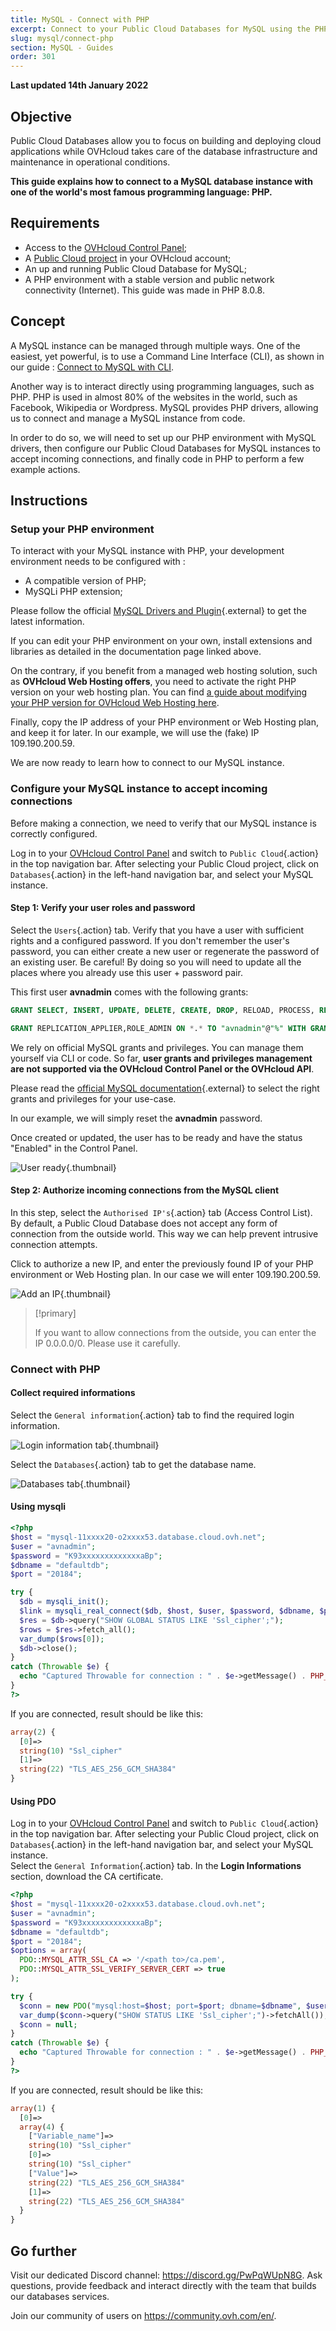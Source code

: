 ```yaml
---
title: MySQL - Connect with PHP
excerpt: Connect to your Public Cloud Databases for MySQL using the PHP programming language
slug: mysql/connect-php
section: MySQL - Guides
order: 301
---
```


**Last updated 14th January 2022**

## Objective

Public Cloud Databases allow you to focus on building and deploying cloud applications while OVHcloud takes care of the database infrastructure and maintenance in operational conditions.

**This guide explains how to connect to a MySQL database instance with one of the world's most famous programming language: PHP.**

## Requirements

- Access to the [OVHcloud Control Panel](https://ca.ovh.com/auth/?action=gotomanager&from=https://www.ovh.com/ca/en/&ovhSubsidiary=ca);
- A [Public Cloud project](https://www.ovhcloud.com/en-ca/public-cloud/) in your OVHcloud account;
- An up and running Public Cloud Database for MySQL;
- A PHP environment with a stable version and public network connectivity (Internet). This guide was made in PHP 8.0.8.

## Concept

A MySQL instance can be managed through multiple ways.
One of the easiest, yet powerful, is to use a Command Line Interface (CLI), as shown in our guide : [Connect to MySQL with CLI](https://docs.ovh.com/ca/en/publiccloud/databases/mysql/connect-cli/).

Another way is to interact directly using programming languages, such as PHP.
PHP is used in almost 80% of the websites in the world, such as Facebook, Wikipedia or Wordpress.
MySQL provides PHP drivers, allowing us to connect and manage a MySQL instance from code.

In order to do so, we will need to set up our PHP environment with MySQL drivers, then configure our Public Cloud Databases for MySQL instances to accept incoming connections, and finally code in PHP to perform a few example actions.

## Instructions

### Setup your PHP environment

To interact with your MySQL instance with PHP, your development environment needs to be configured with :

- A compatible version of PHP;
- MySQLi PHP extension;

Please follow the official [MySQL Drivers and Plugin](https://www.php.net/manual/en/set.mysqlinfo.php){.external} to get the latest information.

If you can edit your PHP environment on your own, install extensions and libraries as detailed in the documentation page linked above.

On the contrary, if you benefit from a managed web hosting solution, such as **OVHcloud Web Hosting offers**, you need to activate the right PHP version on your web hosting plan. You can find [a guide about modifying your PHP version for OVHcloud Web Hosting here](https://docs.ovh.com/ca/en/hosting/how_to_configure_php_on_your_ovh_web_hosting_package_2014/).

Finally, copy the IP address of your PHP environment or Web Hosting plan, and keep it for later.
In our example, we will use the (fake) IP 109.190.200.59.

We are now ready to learn how to connect to our MySQL instance.

### Configure your MySQL instance to accept incoming connections

Before making a connection, we need to verify that our MySQL instance is correctly configured.

Log in to your [OVHcloud Control Panel](https://ca.ovh.com/auth/?action=gotomanager&from=https://www.ovh.com/ca/en/&ovhSubsidiary=ca) and switch to `Public Cloud`{.action} in the top navigation bar. After selecting your Public Cloud project, click on `Databases`{.action} in the left-hand navigation bar, and select your MySQL instance.

#### Step 1: Verify your user roles and password

Select the `Users`{.action} tab. Verify that you have a user with sufficient rights and a configured password. If you don't remember the user's password, you can either create a new user or regenerate the password of an existing user. Be careful! By doing so you will need to update all the places where you already use this user + password pair.

This first user **avnadmin** comes with the following grants:

```sql
GRANT SELECT, INSERT, UPDATE, DELETE, CREATE, DROP, RELOAD, PROCESS, REFERENCES, INDEX, ALTER, SHOW DATABASES, CREATE TEMPORARY TABLES, LOCK TABLES, EXECUTE, REPLICATION SLAVE, REPLICATION CLIENT, CREATE VIEW, SHOW VIEW, CREATE ROUTINE, ALTER ROUTINE, CREATE USER, EVENT, TRIGGER ON *.* TO "avnadmin"@"%" WITH GRANT OPTION

GRANT REPLICATION_APPLIER,ROLE_ADMIN ON *.* TO "avnadmin"@"%" WITH GRANT OPTION
```

We rely on official MySQL grants and privileges. You can manage them yourself via CLI or code.
So far, **user grants and privileges management are not supported via the OVHcloud Control Panel or the OVHcloud API**.

Please read the [official MySQL documentation](https://dev.mysql.com/doc/refman/8.0/en/privileges-provided.html){.external} to select the right grants and privileges for your use-case.

In our example, we will simply reset the **avnadmin** password.

Once created or updated, the user has to be ready and have the status "Enabled" in the Control Panel.

![User ready](images/user_enabled.png){.thumbnail}

#### Step 2: Authorize incoming connections from the MySQL client

In this step, select the `Authorised IP's`{.action} tab (Access Control List).
By default, a Public Cloud Database does not accept any form of connection from the outside world.
This way we can help prevent intrusive connection attempts.

Click to authorize a new IP, and enter the previously found IP of your PHP environment or Web Hosting plan. In our case we will enter 109.190.200.59.

![Add an IP](images/ip_authorize.png){.thumbnail}

> [!primary]
>
> If you want to allow connections from the outside, you can enter the IP 0.0.0.0/0. Please use it carefully.
>

### Connect with PHP

#### Collect required informations

Select the `General information`{.action} tab to find the required login information.

![Login information tab](images/mysql_04_connect_php-20220124153927876.png){.thumbnail}

Select the `Databases`{.action} tab to get the database name.

![Databases tab](images/mysql_04_connect_php-20220124154604558.png){.thumbnail}

#### Using mysqli

```php
<?php
$host = "mysql-11xxxx20-o2xxxx53.database.cloud.ovh.net";
$user = "avnadmin";
$password = "K93xxxxxxxxxxxxxaBp";
$dbname = "defaultdb";
$port = "20184";

try {
  $db = mysqli_init();
  $link = mysqli_real_connect($db, $host, $user, $password, $dbname, $port, NULL, MYSQLI_CLIENT_SSL);
  $res = $db->query("SHOW GLOBAL STATUS LIKE 'Ssl_cipher';");
  $rows = $res->fetch_all();
  var_dump($rows[0]);
  $db->close();
}
catch (Throwable $e) {
  echo "Captured Throwable for connection : " . $e->getMessage() . PHP_EOL;
}
?>
```

If you are connected, result should be like this:

```php
array(2) {
  [0]=>
  string(10) "Ssl_cipher"
  [1]=>
  string(22) "TLS_AES_256_GCM_SHA384"
}
```

#### Using PDO

Log in to your [OVHcloud Control Panel](https://ca.ovh.com/auth/?action=gotomanager&from=https://www.ovh.com/ca/en/&ovhSubsidiary=ca) and switch to `Public Cloud`{.action} in the top navigation bar. After selecting your Public Cloud project, click on `Databases`{.action} in the left-hand navigation bar, and select your MySQL instance.  
Select the `General Information`{.action} tab. In the **Login Informations** section, download the CA certificate.

```php
<?php
$host = "mysql-11xxxx20-o2xxxx53.database.cloud.ovh.net";
$user = "avnadmin";
$password = "K93xxxxxxxxxxxxxaBp";
$dbname = "defaultdb";
$port = "20184";
$options = array(
  PDO::MYSQL_ATTR_SSL_CA => '/<path to>/ca.pem',
  PDO::MYSQL_ATTR_SSL_VERIFY_SERVER_CERT => true
);

try {
  $conn = new PDO("mysql:host=$host; port=$port; dbname=$dbname", $user, $password, $options);
  var_dump($conn->query("SHOW STATUS LIKE 'Ssl_cipher';")->fetchAll());
  $conn = null;
}
catch (Throwable $e) {
  echo "Captured Throwable for connection : " . $e->getMessage() . PHP_EOL;
}
?>
```

If you are connected, result should be like this:

```php
array(1) {
  [0]=>
  array(4) {
    ["Variable_name"]=>
    string(10) "Ssl_cipher"
    [0]=>
    string(10) "Ssl_cipher"
    ["Value"]=>
    string(22) "TLS_AES_256_GCM_SHA384"
    [1]=>
    string(22) "TLS_AES_256_GCM_SHA384"
  }
}
```

## Go further

Visit our dedicated Discord channel: <https://discord.gg/PwPqWUpN8G>. Ask questions, provide feedback and interact directly with the team that builds our databases services.

Join our community of users on <https://community.ovh.com/en/>.
